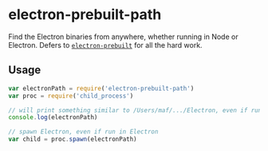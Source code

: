 # electron-prebuilt-path

Find the Electron binaries from anywhere, whether running in Node or Electron.
Defers to [`electron-prebuilt`](https://github.com/electron-userland/electron-prebuilt#programmatic-usage) for all the hard work.

## Usage

```javascript
var electronPath = require('electron-prebuilt-path')
var proc = require('child_process')

// will print something similar to /Users/maf/.../Electron, even if run in Electron
console.log(electronPath)

// spawn Electron, even if run in Electron
var child = proc.spawn(electronPath)
```
